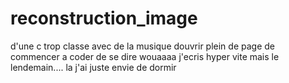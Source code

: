 # reconstruction_image

d'une c trop classe avec de la musique douvrir plein de page de commencer a coder de se dire wouaaaa j'ecris hyper vite mais le lendemain.... la j'ai juste envie de dormir
